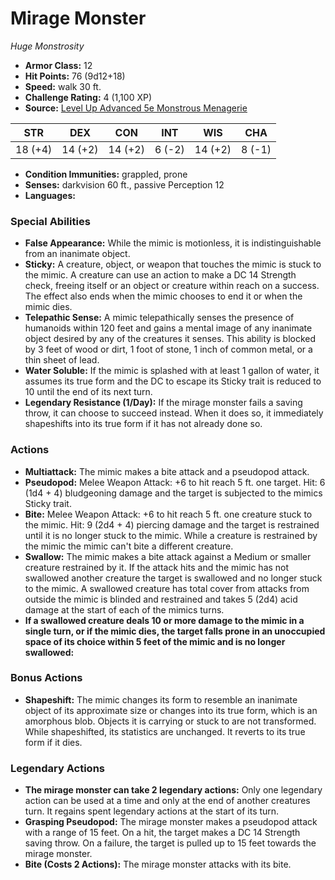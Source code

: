 # Mirage Monster

*Huge* *Monstrosity*

- **Armor Class:** 12
- **Hit Points:** 76 (9d12+18)
- **Speed:** walk 30 ft.
- **Challenge Rating:** 4 (1,100 XP)
- **Source:** [Level Up Advanced 5e Monstrous Menagerie](https://www.levelup5e.com)

| STR | DEX | CON | INT | WIS | CHA |
| --- | --- | --- | --- | --- | --- |
| 18 (+4) | 14 (+2) | 14 (+2) | 6 (-2) | 14 (+2) | 8 (-1) |

- **Condition Immunities:** grappled, prone
- **Senses:** darkvision 60 ft., passive Perception 12
- **Languages:** 
### Special Abilities
- **False Appearance:** While the mimic is motionless, it is indistinguishable from an inanimate object.
- **Sticky:** A creature, object, or weapon that touches the mimic is stuck to the mimic. A creature can use an action to make a DC 14 Strength check, freeing itself or an object or creature within reach on a success. The effect also ends when the mimic chooses to end it or when the mimic dies.
- **Telepathic Sense:** A mimic telepathically senses the presence of humanoids within 120 feet and gains a mental image of any inanimate object desired by any of the creatures it senses. This ability is blocked by 3 feet of wood or dirt, 1 foot of stone, 1 inch of common metal, or a thin sheet of lead.
- **Water Soluble:** If the mimic is splashed with at least 1 gallon of water, it assumes its true form and the DC to escape its Sticky trait is reduced to 10 until the end of its next turn.
- **Legendary Resistance (1/Day):** If the mirage monster fails a saving throw, it can choose to succeed instead. When it does so, it immediately shapeshifts into its true form if it has not already done so.
### Actions
- **Multiattack:** The mimic makes a bite attack and a pseudopod attack.
- **Pseudopod:** Melee Weapon Attack: +6 to hit  reach 5 ft.  one target. Hit: 6 (1d4 + 4) bludgeoning damage  and the target is subjected to the mimics Sticky trait.
- **Bite:** Melee Weapon Attack: +6 to hit  reach 5 ft.  one creature stuck to the mimic. Hit: 9 (2d4 + 4) piercing damage  and the target is restrained until it is no longer stuck to the mimic. While a creature is restrained by the mimic  the mimic can't bite a different creature.
- **Swallow:** The mimic makes a bite attack against a Medium or smaller creature restrained by it. If the attack hits and the mimic has not swallowed another creature  the target is swallowed and no longer stuck to the mimic. A swallowed creature has total cover from attacks from outside the mimic  is blinded and restrained  and takes 5 (2d4) acid damage at the start of each of the mimics turns.
- **If a swallowed creature deals 10 or more damage to the mimic in a single turn, or if the mimic dies, the target falls prone in an unoccupied space of its choice within 5 feet of the mimic and is no longer swallowed:** 
### Bonus Actions
- **Shapeshift:** The mimic changes its form to resemble an inanimate object of its approximate size or changes into its true form, which is an amorphous blob. Objects it is carrying or stuck to are not transformed. While shapeshifted, its statistics are unchanged. It reverts to its true form if it dies.


### Legendary Actions
- **The mirage monster can take 2 legendary actions:** Only one legendary action can be used at a time and only at the end of another creatures turn. It regains spent legendary actions at the start of its turn.
- **Grasping Pseudopod:** The mirage monster makes a pseudopod attack with a range of 15 feet. On a hit, the target makes a DC 14 Strength saving throw. On a failure, the target is pulled up to 15 feet towards the mirage monster.
- **Bite (Costs 2 Actions):** The mirage monster attacks with its bite.
